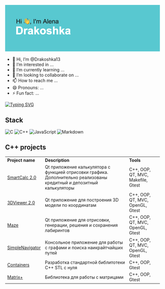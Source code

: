 
![Hi][logo]

[logo]: https://github.com/Drakoshka13/Drakoshka13/blob/main/header.png "Hi"

- 👋 Hi, I’m @Drakoshka13
- 👀 I’m interested in ...
- 🌱 I’m currently learning ...
- 💞️ I’m looking to collaborate on ...
- 📫 How to reach me ...
- 😄 Pronouns: ...
- ⚡ Fun fact: ...

<!---
Drakoshka13/Drakoshka13 is a ✨ special ✨ repository because its `README.md` (this file) appears on your GitHub profile.
You can click the Preview link to take a look at your changes.
--->
<a href="https://git.io/typing-svg"><img src="https://readme-typing-svg.herokuapp.com?font=Fira+Code&pause=1000&random=false&width=435&lines=Student+of+School+21" alt="Typing SVG" /></a>

<h2> Stack </h2>

![C](https://img.shields.io/badge/c-%2300599C.svg?style=for-the-badge&logo=c&logoColor=white)
![C++](https://img.shields.io/badge/c++-%2300599C.svg?style=for-the-badge&logo=c%2B%2B&logoColor=white)
![JavaScript](https://img.shields.io/badge/javascript-%23323330.svg?style=for-the-badge&logo=javascript&logoColor=%23F7DF1E)
![Markdown](https://img.shields.io/badge/markdown-%23000000.svg?style=for-the-badge&logo=markdown&logoColor=white)



<h2> C++ projects </h2>
	
<table>
	<tbody>
		<tr>
			<td><b>Project name </b></td>
			<td><b>Description</b></td>
			<td><b>Tools</b></td>
		</tr>
		<tr>
			<td><a href="https://github.com/Drakoshka13/SmartCalc_v2.0">SmartCalc 2.0</a></td>
			<td>Qt приложение калькулятора с функцией отрисовки графика. Дополнительно реализованы кредитный и депозитный калькуляторы </td>
			<td> C++, OOP, QT, MVC, Makefile, Gtest</td>
		</tr>
		<tr>
			<td><a href="https://github.com/Drakoshka13/3DViewer_v2.0">3DViewer 2.0</a></td>
			<td>Qt приложение для построения  3D модели по координатам</td>
			<td> C++, OOP, QT, MVC, OpenGL, Gtest</td>
		</tr>
		<tr>
			<td><a href="https://github.com/Drakoshka13/Maze_S21">Maze</a></td>
			<td>Qt приложение для отрисовки, генерации, решения и сохранения лабиринтов</td>
			<td> C++, OOP, QT, MVC, OpenGL, Gtest</td>
		</tr>
		<tr>
			<td><a href="https://github.com/Drakoshka13/Simple_Navigator_S21">SimpleNavigator</a></td>
			<td>Консольное приложение для работы с графами и поиска наикрайтчайших путей</td>
			<td> C++, OOP, QT, MVC, OpenGL, Gtest</td>
		</tr>
		<tr>
			<td><a href="https://github.com/Drakoshka13/s21_containers">Containers</a></td>
			<td>Разработка стандартной библитотеки С++ STL с нуля</td>
			<td> C++, OOP, Gtest</td>
		</tr>
		<tr>
			<td><a href="https://github.com/Drakoshka13/s21_matrixplus">Matrix+</a></td>
			<td>Библиотека для работы с матрицами</td>
			<td> C++, OOP, Gtest</td>
		</tr>
	</tbody>
</table>
